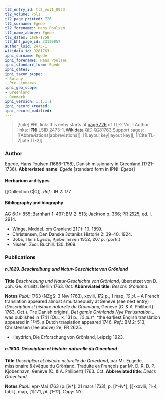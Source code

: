```yaml
---
tl2_entry_id: tl2_vol1_0923
tl2_volume: vol1
tl2_page_printed: 726
tl2_surname: Egede
tl2_forenames: Hans Poulsen
tl2_name_abbrev: Egede
tl2_dates: 1686-1758
tl2_bhl_page_id: 33120857
author_lsid: 2473-1
wikidata_id: Q281763
ipni_surname: Egede
ipni_forenames: Hans Poulsen
ipni_standard_form: Egede
ipni_dates: 
ipni_taxon_scope: 
- Botany
- Pre-Linnaean
ipni_geo_scope: 
- Greenland
- Denmark
ipni_version: 1.1.1.1
ipni_record_created: 
ipni_record_modified:
---
```


> [!cite] BHL link: this entry starts at [page 726](https://www.biodiversitylibrary.org/page/33120857) of TL-2 Vol. I
> Author links: [IPNI](https://www.ipni.org/a/2473-1) LSID 2473-1, [Wikidata](https://www.wikidata.org/wiki/Q281763) QID Q281763
> Support pages: [[Abbreviations|abbreviations]], [[Layout key|layout key]], [[Cite TL-2|cite TL-2]]

### Author

Egede, Hans Poulsen (1686-1758), Danish missionary in Greenland (1721-1736). 
**Abbreviated name**: *Egede* \[standard form in IPNI: *Egede*\]

#### Herbarium and types

[[Collection C|C]].
*Ref*.: IH 2: 177.

#### Bibliography and biography

AG 6(1): 855; Barnhart 1: 497; BM 2: 513; Jackson p. 366; PR 2625, ed. I. 2914.
- Winge, Meddel. om Grønland 21(1): 10. 1899.
- Christensen, Den Danske Botaniks Historie 2: 39-40. 1924.
- Bobé, Hans Egede, Kjøbenhaven 1952, 207 p. (portr.)
- Nissen, Zool. Buchill. 130. 1969.

### Publications

##### n.1629. Beschreibung und Natur-Geschichte von Grönland

**Title**
*Beschreibung und Natur-Geschichte von Grönland*, übersetzet von D. Joh. Ge. Krünitz. Berlin 1763. Oct.
**Abbreviated title**: *Beschr. Grönland*.

**Notes**
*Publ*.: 1763 (NZgS: 3 Nov 1763), xxviii, 172 p., 1 map, *10 pl*. – A French translation appeared almost simultaneously at Genève (see next entry) (*Description et histoire naturelle du Groenland*, Genève (C. & A. Philibert) 1763, Oct.). The Danish original, *Det gamle Grönlands Nye Perlustration...* was published in 1741 (Qu., x, 131 p., *10 pl.*)*; *the earliest English translation appeared in 1745, a Dutch translation appeared 1746.
*Ref*.: BM 2: 513; Christensen (see above) 2e; PR 2625.
- Heydrich, Die Erforschung von Grönland, Leipzig 1923.

##### n.1630. Description et histoire naturelle du Groenland

**Title**
*Description et histoire naturelle du Groenland*, par Mr. Eggede, missionaire & évêque du Grönland. Traduite en François par Mr. D. R. D. P. Kjobenhavn, Genève (C. & A. Philibert) 1763. Oct.
**Abbreviated title**: *Descr. Groenland*.

**Notes**
*Publ*.: Apr-Mai 1763 (p. \[iv\*\]: 21 mars 1763), p. \[i\*-iv\*\], \[i\]-xxviii, \[1-4, tabl.\], map, \[1\].171, *pl*. \[*1-11*\]. *Copy*: NY.

